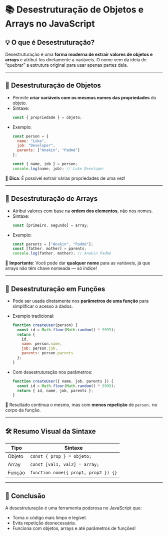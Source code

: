 # 📚 Desestruturação de Objetos e Arrays no JavaScript

## 💡 O que é Desestruturação?

Desestruturação é uma **forma moderna de extrair valores de objetos e arrays** e atribuí-los diretamente a variáveis. O nome vem da ideia de “quebrar” a estrutura original para usar apenas partes dela.

---

## 🧱 Desestruturação de Objetos

- Permite **criar variáveis com os mesmos nomes das propriedades** do objeto.
- Sintaxe:  
  ```js
  const { propriedade } = objeto;
  ```
- Exemplo:
  ```js
  const person = {
    name: "Luke",
    job: "Developer",
    parents: ["Anakin", "Padmé"]
  };

  const { name, job } = person;
  console.log(name, job); // Luke Developer
  ```

🎯 **Dica**: É possível extrair várias propriedades de uma vez!

---

## 🧮 Desestruturação de Arrays

- Atribui valores com base na **ordem dos elementos**, não nos nomes.
- Sintaxe:
  ```js
  const [primeiro, segundo] = array;
  ```
- Exemplo:
  ```js
  const parents = ["Anakin", "Padmé"];
  const [father, mother] = parents;
  console.log(father, mother); // Anakin Padmé
  ```

🧠 **Importante**: Você pode dar **qualquer nome** para as variáveis, já que arrays não têm chave nomeada — só índice!

---

## 🧩 Desestruturação em Funções

- Pode ser usada diretamente nos **parâmetros de uma função** para simplificar o acesso a dados.
- Exemplo tradicional:
  ```js
  function createUser(person) {
    const id = Math.floor(Math.random() * 9999);
    return {
      id,
      name: person.name,
      job: person.job,
      parents: person.parents
    };
  }
  ```

- Com desestruturação nos parâmetros:
  ```js
  function createUser({ name, job, parents }) {
    const id = Math.floor(Math.random() * 9999);
    return { id, name, job, parents };
  }
  ```

🔁 Resultado continua o mesmo, mas com **menos repetição** de `person.` no corpo da função.

---

## 🛠️ Resumo Visual da Sintaxe

| Tipo       | Sintaxe                              |
|------------|---------------------------------------|
| Objeto     | `const { prop } = objeto;`            |
| Array      | `const [val1, val2] = array;`         |
| Função     | `function nome({ prop1, prop2 }) {}`  |

---

## 🚀 Conclusão

A desestruturação é uma ferramenta poderosa no JavaScript que:
- Torna o código mais limpo e legível.
- Evita repetição desnecessária.
- Funciona com objetos, arrays e até parâmetros de funções!
